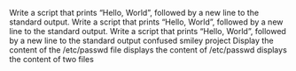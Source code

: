 Write a script that prints “Hello, World”, followed by a new line to the standard output.
Write a script that prints “Hello, World”, followed by a new line to the standard output.
Write a script that prints “Hello, World”, followed by a new line to the standard output
confused smiley project
Display the content of the /etc/passwd file
displays the content of /etc/passwd
displays the content of two files
